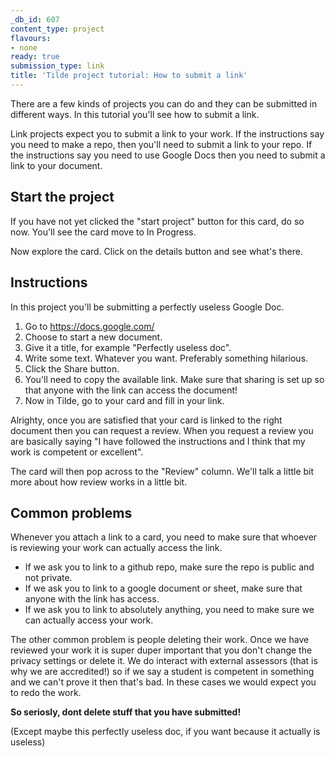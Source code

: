 ```yaml
---
_db_id: 607
content_type: project
flavours:
- none
ready: true
submission_type: link
title: 'Tilde project tutorial: How to submit a link'
---
```


There are a few kinds of projects you can do and they can be submitted in different ways. In this tutorial you'll see how to submit a link.

Link projects expect you to submit a link to your work. If the instructions say you need to make a repo, then you'll need to submit a link to your repo. If the instructions say you need to use Google Docs then you need to submit a link to your document.

## Start the project

If you have not yet clicked the "start project" button for this card, do so now. You'll see the card move to In Progress.

Now explore the card. Click on the details button and see what's there.

## Instructions

In this project you'll be submitting a perfectly useless Google Doc.

1. Go to https://docs.google.com/
2. Choose to start a new document.
3. Give it a title, for example "Perfectly useless doc".
4. Write some text. Whatever you want. Preferably something hilarious.
5. Click the Share button.
6. You'll need to copy the available link. Make sure that sharing is set up so that anyone with the link can access the document!
7. Now in Tilde, go to your card and fill in your link.

Alrighty, once you are satisfied that your card is linked to the right document then you can request a review. When you request a review you are basically saying "I have followed the instructions and I think that my work is competent or excellent".

The card will then pop across to the "Review" column. We'll talk a little bit more about how review works in a little bit.

## Common problems

Whenever you attach a link to a card, you need to make sure that whoever is reviewing your work can actually access the link.

- If we ask you to link to a github repo, make sure the repo is public and not private.
- If we ask you to link to a google document or sheet, make sure that anyone with the link has access.
- If we ask you to link to absolutely anything, you need to make sure we can actually access your work.

The other common problem is people deleting their work. Once we have reviewed your work it is super duper important that you don't change the privacy settings or delete it. We do interact with external assessors (that is why we are accredited!) so if we say a student is competent in something and we can't prove it then that's bad. In these cases we would expect you to redo the work.

**So seriosly, dont delete stuff that you have submitted!**

(Except maybe this perfectly useless doc, if you want because it actually is useless)
